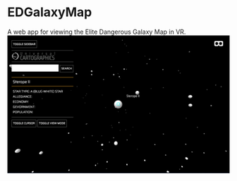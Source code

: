 # EDGalaxyMap
A web app for viewing the Elite Dangerous Galaxy Map in VR.
![Image of the EDGalaxyMap UI](galaxy-map.png)